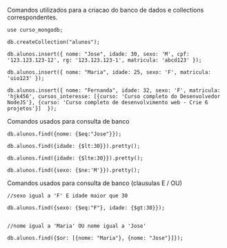 Comandos utilizados para a criacao do banco de dados e collections correspondentes.

    use curso_mongodb;

    db.createCollection("alunos");

    db.alunos.insert({ nome: "Jose", idade: 30, sexo: 'M', cpf: '123.123.123-12', rg: '123.123.123-1', matricula: 'abcd123' });

    db.alunos.insert({ nome: "Maria", idade: 25, sexo: 'F', matricula: 'uio123' });

    db.alunos.insert({ nome: "Fernanda", idade: 32, sexo: 'F', matricula: 'hjk456', cursos_interesse: [{curso: 'Curso completo do Desenvolvedor NodeJS'}, {curso: 'Curso completo de desenvolvimento web - Crie 6 projetos'}]  });

Comandos usados para consulta de banco

    db.alunos.find({nome: {$eq:"Jose"}});

    db.alunos.find({idade: {$lt:30}}).pretty();

    db.alunos.find({idade: {$lte:30}}).pretty();

    db.alunos.find({sexo: {$ne:'M'}}).pretty();

Comandos usados para consulta de banco (clausulas E / OU)

    //sexo igual a 'F' E idade maior que 30
    
    db.alunos.find({sexo: {$eq:"F"}, idade: {$gt:30}});


    //nome igual a 'Maria' OU nome igual a 'Jose'
    
    db.alunos.find({$or: [{nome: "Maria"}, {nome: "Jose"}]});


